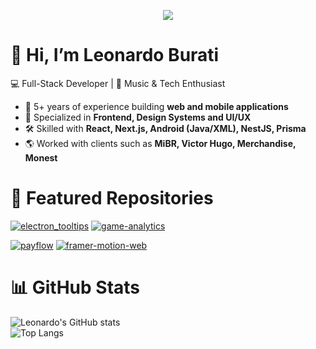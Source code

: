 <p align="center">
  <img src="https://capsule-render.vercel.app/api?type=waving&color=gradient&height=150&section=header&text=Leonardo%20Burati&fontSize=40&fontAlignY=35" />
</p>

# 👋 Hi, I’m Leonardo Burati  

💻 Full-Stack Developer | 🎸 Music & Tech Enthusiast  

- 🚀 5+ years of experience building **web and mobile applications**  
- 🎨 Specialized in **Frontend, Design Systems and UI/UX**  
- 🛠 Skilled with **React, Next.js, Android (Java/XML), NestJS, Prisma**  
- 🌎 Worked with clients such as **MiBR, Victor Hugo, Merchandise, Monest**

# 📌 Featured Repositories

[![electron_tooltips](https://github-readme-stats.vercel.app/api/pin/?username=Buratii&repo=electron_tooltips&theme=radical)](https://github.com/Buratii/electron_tooltips)
[![game-analytics](https://github-readme-stats.vercel.app/api/pin/?username=Buratii&repo=game-analytics&theme=radical)](https://github.com/Buratii/game-analytics)

[![payflow](https://github-readme-stats.vercel.app/api/pin/?username=Buratii&repo=payflow&theme=radical)](https://github.com/Buratii/payflow)
[![framer-motion-web](https://github-readme-stats.vercel.app/api/pin/?username=Buratii&repo=framer-motion-web&theme=radical)](https://github.com/Buratii/framer-motion-web)

# 📊 GitHub Stats

![Leonardo's GitHub stats](https://github-readme-stats.vercel.app/api?username=Buratii&show_icons=true&theme=radical)  
![Top Langs](https://github-readme-stats.vercel.app/api/top-langs/?username=Buratii&layout=compact&theme=radical) 
